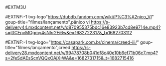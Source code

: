 
#EXTM3U

#EXTNF:-1 tvg-logo"https://dubdb.fandom.com/wiki/P%C3%A2nico_VI" goup-title="filmes/lançamento",pânico vi
https://s-delivery44.mxdcontent.net/v/d870955375bdc16e83923b7cd8e9714e.mp4?s=jttCEpvMOgmy4sN5r2Ei6w&e=1682722317&_t=1682703112

#EXTNF:-1 tvg-logo="https://casapark.com.br/cinema/creed-iii/" goup-title="filmes/lançamento",creed 
https://s-delivery28.mxdcontent.net/v/99478708b041df8c40e10b6ef71b06c7.mp4?s=2feSdAEsScnVQQxOAjX-WA&e=1682731715&_t=1682715416

